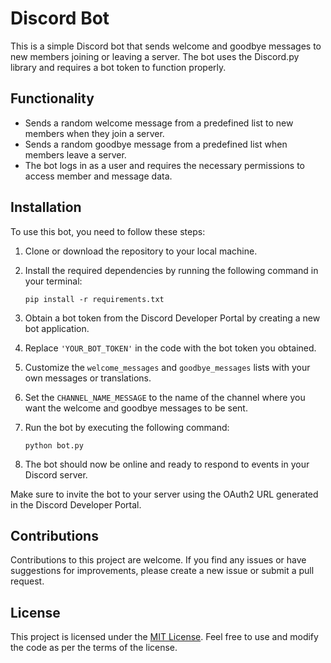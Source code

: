 # Discord Bot

This is a simple Discord bot that sends welcome and goodbye messages to new members joining or leaving a server. The bot uses the Discord.py library and requires a bot token to function properly.

## Functionality

- Sends a random welcome message from a predefined list to new members when they join a server.
- Sends a random goodbye message from a predefined list when members leave a server.
- The bot logs in as a user and requires the necessary permissions to access member and message data.

## Installation

To use this bot, you need to follow these steps:

1. Clone or download the repository to your local machine.
2. Install the required dependencies by running the following command in your terminal:

   ```
   pip install -r requirements.txt
   ```

3. Obtain a bot token from the Discord Developer Portal by creating a new bot application.
4. Replace `'YOUR_BOT_TOKEN'` in the code with the bot token you obtained.
5. Customize the `welcome_messages` and `goodbye_messages` lists with your own messages or translations.
6. Set the `CHANNEL_NAME_MESSAGE` to the name of the channel where you want the welcome and goodbye messages to be sent.
7. Run the bot by executing the following command:

   ```
   python bot.py
   ```

8. The bot should now be online and ready to respond to events in your Discord server.

Make sure to invite the bot to your server using the OAuth2 URL generated in the Discord Developer Portal.

## Contributions

Contributions to this project are welcome. If you find any issues or have suggestions for improvements, please create a new issue or submit a pull request.

## License

This project is licensed under the [MIT License](LICENSE). Feel free to use and modify the code as per the terms of the license.
